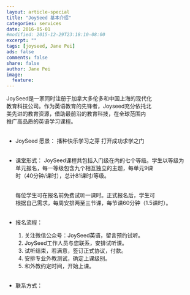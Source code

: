 ```yaml
---
layout: article-special
title: "JoySeed 基本介绍"
categories: services
date: 2016-05-01
#modified: 2015-12-29T23:18:10-08:00
excerpt: ""
tags: [joyseed, Jane Pei]
ads: false
comments: false
share: false
author: Jane Pei
image:
  feature:
---
```


JoySeed是一家同时注册于加拿大多伦多和中国上海的现代化     <br/>
教育科技公司。作为英语教育的先锋者，Joyseed充分依托北     <br/>
美先进的教育资源，借助最前沿的教育科技，在全球范围内      <br/>
推广高品质的英语学习课程。                                <br/><br/>

* JoySeed 愿景：
  播种快乐学习之芽  打开成功求学之门                      <br/><br/>

* 课堂形式：
  JoySeed课程共包括入门级在内的七个等级。学生以等级为     <br/>
  单元报名，每一等级包含九个相互独立的主题，每单元9课     <br/>
  时（40分钟/课时），总计81课时/等级。                    <br/><br/>
  
  每位学生可在报名前免费试听一课时。正式报名后，学生可           <br/>
  根据自己需求，每周安排两至三节课，每节课60分钟（1.5课时）。    <br/><br/>

* 报名流程：
  1.	关注微信公众号：JoySeed英语，留言预约试听。          <br/>
  2.	JoySeed工作人员与您联系，安排试听课。                <br/>
  3.	试听结束，若满意，签订正式协议，付款。               <br/>
  4.	安排专业外教测试，确定上课级别。                     <br/>
  5.	和外教约定时间，开始上课。                           <br/><br/>
  
* 联系方式：

